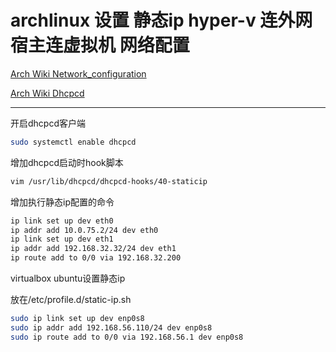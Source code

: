 # archlinux 设置 静态ip hyper-v 连外网 宿主连虚拟机 网络配置

[Arch Wiki Network_configuration](https://wiki.archlinux.org/index.php/Network_configuration#Static_IP_address)

[Arch Wiki Dhcpcd](https://wiki.archlinux.org/index.php/Dhcpcd#DHCP_static_route.28s.29)

------

开启dhcpcd客户端

```bash
sudo systemctl enable dhcpcd
```

增加dhcpcd启动时hook脚本

```bash
vim /usr/lib/dhcpcd/dhcpcd-hooks/40-staticip
```

增加执行静态ip配置的命令

```bash
ip link set up dev eth0
ip addr add 10.0.75.2/24 dev eth0
ip link set up dev eth1
ip addr add 192.168.32.32/24 dev eth1
ip route add to 0/0 via 192.168.32.200
```



virtualbox ubuntu设置静态ip

放在/etc/profile.d/static-ip.sh

```bash
sudo ip link set up dev enp0s8
sudo ip addr add 192.168.56.110/24 dev enp0s8
sudo ip route add to 0/0 via 192.168.56.1 dev enp0s8
```
